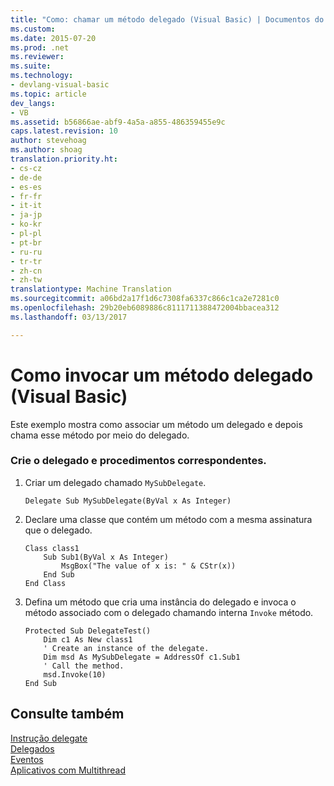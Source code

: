 ```yaml
---
title: "Como: chamar um método delegado (Visual Basic) | Documentos do Microsoft"
ms.custom: 
ms.date: 2015-07-20
ms.prod: .net
ms.reviewer: 
ms.suite: 
ms.technology:
- devlang-visual-basic
ms.topic: article
dev_langs:
- VB
ms.assetid: b56866ae-abf9-4a5a-a855-486359455e9c
caps.latest.revision: 10
author: stevehoag
ms.author: shoag
translation.priority.ht:
- cs-cz
- de-de
- es-es
- fr-fr
- it-it
- ja-jp
- ko-kr
- pl-pl
- pt-br
- ru-ru
- tr-tr
- zh-cn
- zh-tw
translationtype: Machine Translation
ms.sourcegitcommit: a06bd2a17f1d6c7308fa6337c866c1ca2e7281c0
ms.openlocfilehash: 29b20eb6089886c8111711388472004bbacea312
ms.lasthandoff: 03/13/2017

---
```

# <a name="how-to-invoke-a-delegate-method-visual-basic"></a>Como invocar um método delegado (Visual Basic)
Este exemplo mostra como associar um método um delegado e depois chama esse método por meio do delegado.  
  
### <a name="create-the-delegate-and-matching-procedures"></a>Crie o delegado e procedimentos correspondentes.  
  
1.  Criar um delegado chamado `MySubDelegate`.  
  
    ```  
    Delegate Sub MySubDelegate(ByVal x As Integer)  
    ```  
  
2.  Declare uma classe que contém um método com a mesma assinatura que o delegado.  
  
    ```  
    Class class1  
        Sub Sub1(ByVal x As Integer)  
            MsgBox("The value of x is: " & CStr(x))  
        End Sub  
    End Class  
    ```  
  
3.  Defina um método que cria uma instância do delegado e invoca o método associado com o delegado chamando interna `Invoke` método.  
  
    ```  
    Protected Sub DelegateTest()  
        Dim c1 As New class1  
        ' Create an instance of the delegate.  
        Dim msd As MySubDelegate = AddressOf c1.Sub1  
        ' Call the method.  
        msd.Invoke(10)  
    End Sub  
    ```  
  
## <a name="see-also"></a>Consulte também  
 [Instrução delegate](../../../../visual-basic/language-reference/statements/delegate-statement.md)   
 [Delegados](../../../../visual-basic/programming-guide/language-features/delegates/index.md)   
 [Eventos](../../../../visual-basic/programming-guide/language-features/events/index.md)   
 [Aplicativos com Multithread](http://msdn.microsoft.com/library/a06a1a56-dd16-44e8-bc01-2c2255511bc6)
